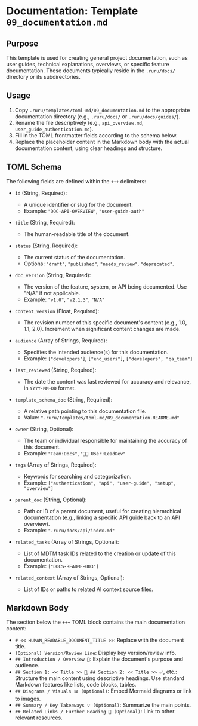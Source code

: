 # Documentation: Template `09_documentation.md`

## Purpose

This template is used for creating general project documentation, such as user guides, technical explanations, overviews, or specific feature documentation. These documents typically reside in the `.ruru/docs/` directory or its subdirectories.

## Usage

1.  Copy `.ruru/templates/toml-md/09_documentation.md` to the appropriate documentation directory (e.g., `.ruru/docs/` or `.ruru/docs/guides/`).
2.  Rename the file descriptively (e.g., `api_overview.md`, `user_guide_authentication.md`).
3.  Fill in the TOML frontmatter fields according to the schema below.
4.  Replace the placeholder content in the Markdown body with the actual documentation content, using clear headings and structure.

## TOML Schema

The following fields are defined within the `+++` delimiters:

*   `id` (String, Required):
    *   A unique identifier or slug for the document.
    *   Example: `"DOC-API-OVERVIEW"`, `"user-guide-auth"`

*   `title` (String, Required):
    *   The human-readable title of the document.

*   `status` (String, Required):
    *   The current status of the documentation.
    *   Options: `"draft"`, `"published"`, `"needs_review"`, `"deprecated"`.

*   `doc_version` (String, Required):
    *   The version of the feature, system, or API being documented. Use "N/A" if not applicable.
    *   Example: `"v1.0"`, `"v2.1.3"`, `"N/A"`

*   `content_version` (Float, Required):
    *   The revision number of this specific document's content (e.g., 1.0, 1.1, 2.0). Increment when significant content changes are made.

*   `audience` (Array of Strings, Required):
    *   Specifies the intended audience(s) for this documentation.
    *   Example: `["developers"]`, `["end_users"]`, `["developers", "qa_team"]`

*   `last_reviewed` (String, Required):
    *   The date the content was last reviewed for accuracy and relevance, in `YYYY-MM-DD` format.

*   `template_schema_doc` (String, Required):
    *   A relative path pointing to this documentation file.
    *   Value: `".ruru/templates/toml-md/09_documentation.README.md"`

*   `owner` (String, Optional):
    *   The team or individual responsible for maintaining the accuracy of this document.
    *   Example: `"Team:Docs"`, `"🧑‍💻 User:LeadDev"`

*   `tags` (Array of Strings, Required):
    *   Keywords for searching and categorization.
    *   Example: `["authentication", "api", "user-guide", "setup", "overview"]`

*   `parent_doc` (String, Optional):
    *   Path or ID of a parent document, useful for creating hierarchical documentation (e.g., linking a specific API guide back to an API overview).
    *   Example: `".ruru/docs/api/index.md"`

*   `related_tasks` (Array of Strings, Optional):
    *   List of MDTM task IDs related to the creation or update of this documentation.
    *   Example: `["DOCS-README-003"]`

*   `related_context` (Array of Strings, Optional):
    *   List of IDs or paths to related AI context source files.

## Markdown Body

The section below the `+++` TOML block contains the main documentation content:

*   `# << HUMAN_READABLE_DOCUMENT_TITLE >>`: Replace with the document title.
*   `(Optional) Version/Review Line`: Display key version/review info.
*   `## Introduction / Overview 🎯`: Explain the document's purpose and audience.
*   `## Section 1: << Title >> 📝`, `## Section 2: << Title >> ✅`, etc.: Structure the main content using descriptive headings. Use standard Markdown features like lists, code blocks, tables.
*   `## Diagrams / Visuals 📊 (Optional)`: Embed Mermaid diagrams or link to images.
*   `## Summary / Key Takeaways 💡 (Optional)`: Summarize the main points.
*   `## Related Links / Further Reading 🔗 (Optional)`: Link to other relevant resources.
